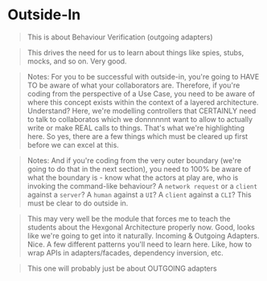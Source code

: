 # Outside-In

> This is about Behaviour Verification (outgoing adapters)

> This drives the need for us to learn about things like spies, stubs, mocks, and so on. Very good.


> Notes: For you to be successful with outside-in, you're going to HAVE TO be aware of what your collaborators are. Therefore, if you're coding from the perspective of a Use Case, you need to be aware of where this concept exists within the context of a layered architecture. Understand? Here, we're modelling controllers that CERTAINLY need to talk to collaboratos which we donnnnnnt want to allow to actually write or make REAL calls to things. That's what we're highlighting here. So yes, there are a few things which must be cleared up first before we can excel at this.

> Notes: And if you're coding from the very outer boundary (we're going to do that in the next section), you need to 100% be aware of what the boundary is - know what the actors at play are, who is invoking the command-like behaviour? A `network request` or a `client` against a `server`? A `human` against a `UI`? A `client` against a `CLI`? This must be clear to do outside in.

> This may very well be the module that forces me to teach the students about the Hexgonal Architecture properly now. Good, looks like we're going to get into it naturally. Incoming & Outgoing Adapters. Nice. A few different patterns you'll need to learn here. Like, how to wrap APIs in adapters/facades, dependency inversion, etc. 

> This one will probably just be about OUTGOING adapters
